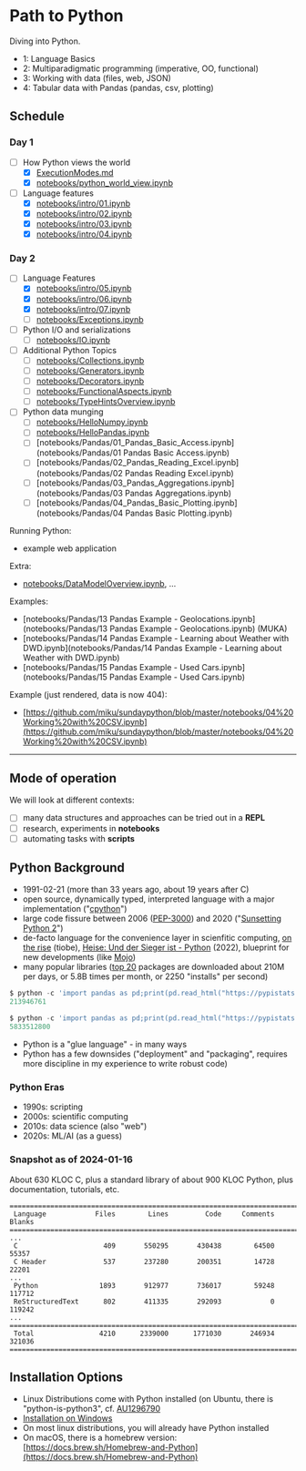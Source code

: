 # Path to Python

Diving into Python.

* 1: Language Basics
* 2: Multiparadigmatic programming (imperative, OO, functional)
* 3: Working with data (files, web, JSON)
* 4: Tabular data with Pandas (pandas, csv, plotting)

## Schedule

### Day 1

* [ ] How Python views the world
    * [x] [ExecutionModes.md](ExecutionModes.md)
    * [x] [notebooks/python_world_view.ipynb](notebooks/python_world_view.ipynb)
* [ ] Language features
    * [x] [notebooks/intro/01.ipynb](notebooks/intro/01.ipynb)
    * [x] [notebooks/intro/02.ipynb](notebooks/intro/02.ipynb)
    * [x] [notebooks/intro/03.ipynb](notebooks/intro/03.ipynb)
    * [x] [notebooks/intro/04.ipynb](notebooks/intro/04.ipynb)

### Day 2

* [ ] Language Features
    * [x] [notebooks/intro/05.ipynb](notebooks/intro/05.ipynb)
    * [x] [notebooks/intro/06.ipynb](notebooks/intro/06.ipynb)
    * [x] [notebooks/intro/07.ipynb](notebooks/intro/07.ipynb)
    * [ ] [notebooks/Exceptions.ipynb](notebooks/Exceptions.ipynb)
* [ ] Python I/O and serializations
    * [ ] [notebooks/IO.ipynb](notebooks/IO.ipynb)
* [ ] Additional Python Topics
    * [ ] [notebooks/Collections.ipynb](notebooks/Collections.ipynb)
    * [ ] [notebooks/Generators.ipynb](notebooks/Generators.ipynb)
    * [ ] [notebooks/Decorators.ipynb](notebooks/Decorators.ipynb)
    * [ ] [notebooks/FunctionalAspects.ipynb](notebooks/FunctionalAspects.ipynb)
    * [ ] [notebooks/TypeHintsOverview.ipynb](notebooks/TypeHintsOverview.ipynb)
* [ ] Python data munging
    * [ ] [notebooks/HelloNumpy.ipynb](notebooks/HelloNumpy.ipynb)
    * [ ] [notebooks/HelloPandas.ipynb](notebooks/HelloPandas.ipynb)
    * [ ] [notebooks/Pandas/01_Pandas_Basic_Access.ipynb](notebooks/Pandas/01 Pandas Basic Access.ipynb)
    * [ ] [notebooks/Pandas/02_Pandas_Reading_Excel.ipynb](notebooks/Pandas/02 Pandas Reading Excel.ipynb)
    * [ ] [notebooks/Pandas/03_Pandas_Aggregations.ipynb](notebooks/Pandas/03 Pandas Aggregations.ipynb)
    * [ ] [notebooks/Pandas/04_Pandas_Basic_Plotting.ipynb](notebooks/Pandas/04 Pandas Basic Plotting.ipynb)

Running Python:

* example web application

Extra:

* [notebooks/DataModelOverview.ipynb](notebooks/DataModelOverview.ipynb), ...


Examples:

* [notebooks/Pandas/13 Pandas Example - Geolocations.ipynb](notebooks/Pandas/13 Pandas Example - Geolocations.ipynb) (MUKA)
* [notebooks/Pandas/14 Pandas Example - Learning about Weather with DWD.ipynb](notebooks/Pandas/14 Pandas Example - Learning about Weather with DWD.ipynb)
* [notebooks/Pandas/15 Pandas Example - Used Cars.ipynb](notebooks/Pandas/15 Pandas Example - Used Cars.ipynb)

Example (just rendered, data is now 404):

* [https://github.com/miku/sundaypython/blob/master/notebooks/04%20Working%20with%20CSV.ipynb](https://github.com/miku/sundaypython/blob/master/notebooks/04%20Working%20with%20CSV.ipynb)

<!--
    * [ ] Data munging
    * [ ] [notebooks/HelloPandas.ipynb](notebooks/HelloPandas.ipynb)
* [ ] Example AI project with LlamaIndex
    * [ ] [Projects/rag](Projects/rag)
-->
----

## Mode of operation

We will look at different contexts:

* [ ] many data structures and approaches can be tried out in a **REPL**
* [ ] research, experiments in **notebooks**
* [ ] automating tasks with **scripts**

## Python Background

* 1991-02-21 (more than 33 years ago, about 19 years after C)
* open source, dynamically typed, interpreted language with a major implementation ("[cpython](https://github.com/python/cpython/)")
* large code fissure between 2006 ([PEP-3000](https://peps.python.org/pep-3000/)) and 2020 ("[Sunsetting Python 2](https://www.python.org/doc/sunset-python-2/)")
* de-facto language for the convenience layer in scienfitic computing, [on the rise](https://www.tiobe.com/tiobe-index/python/) (tiobe), [Heise: Und der Sieger ist - Python](https://www.heise.de/news/TIOBE-Index-Und-der-Sieger-ist-Python-7216002.html) (2022), blueprint for new developments (like [Mojo](https://en.wikipedia.org/wiki/Mojo_(programming_language)))
* many popular libraries ([top 20](https://pypistats.org/top) packages are downloaded about 210M per days, or 5.8B times per month, or 2250 "installs" per second)

```python
$ python -c 'import pandas as pd;print(pd.read_html("https://pypistats.org/top")[1][2].sum())'
213946761

$ python -c 'import pandas as pd;print(pd.read_html("https://pypistats.org/top")[3][2].sum())'
5833512800
```

* Python is a "glue language" - in many ways
* Python has a few downsides ("deployment" and "packaging", requires more discipline in my experience to write robust code)

### Python Eras

* 1990s: scripting
* 2000s: scientific computing
* 2010s: data science (also "web")
* 2020s: ML/AI (as a guess)

### Snapshot as of 2024-01-16

About 630 KLOC C, plus a standard library of about 900 KLOC Python, plus
documentation, tutorials, etc.

```
===============================================================================
 Language            Files        Lines         Code     Comments       Blanks
===============================================================================
...
 C                     409       550295       430438        64500        55357
 C Header              537       237280       200351        14728        22201
...
 Python               1893       912977       736017        59248       117712
 ReStructuredText      802       411335       292093            0       119242
...
===============================================================================
 Total                4210      2339000      1771030       246934       321036
===============================================================================
```

## Installation Options

* Linux Distributions come with Python installed (on Ubuntu, there is
  "python-is-python3", cf. [AU1296790](https://askubuntu.com/questions/1296790/python-is-python3-package-in-ubuntu-20-04-what-is-it-and-what-does-it-actually)
* [Installation on Windows](InstallWindows.md)
* On most linux distributions, you will already have Python installed
* On macOS, there is a homebrew version: [https://docs.brew.sh/Homebrew-and-Python](https://docs.brew.sh/Homebrew-and-Python)

